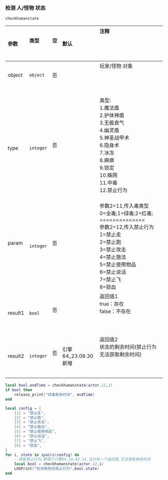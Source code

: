 ### 检测 人/怪物 状态

`checkhumanstate`

| 参数    | 类型      | 空   | 默认                | 注释                                                                                                                                                                                              |
| :------ | :-------- | :--- | :------------------ | :------------------------------------------------------------------------------------------------------------------------------------------------------------------------------------------------ |
| object  | `object`  | 否   |                     | 玩家/怪物 对象                                                                                                                                                                                    |
| type    | `integer` | 否   |                     | 类型:<br />1.魔法盾 <br />2.护体神盾 <br />3.无极真气 <br />4.幽灵盾 <br />5.神圣战甲术 <br />6.隐身术 <br />7.冰冻 <br />8.麻痹 <br />9.锁定 <br />10.蛛网 <br />11.中毒<br />12.禁止行为                                |
| param   | `integer` | 否   |                     | 参数2=11,传入毒类型<br />0=全毒;1=绿毒;2=红毒;<br />==============<br />参数2=12,传入禁止行为<br />1=禁止走<br />2=禁止跑<br />3=禁止攻击<br />4=禁止施法<br />5=禁止使用物品<br />6=禁止说话<br />7=禁止飞<br />8=锁血 |
| result1 | `bool`    | 否   |                     | 返回值1<br />true：存在<br />false：不存在                                                                                                                                                            |
| result2 | `integer` | 否   | 引擎64_23.08.30新增 | 返回值2<br />状态的剩余时间(禁止行为无法获取剩余时间)                                                                                                                                               |
```lua
local bool,endTime = checkhumanstate(actor,11,1)
if bool then
    release_print("绿毒剩余时间", endTime)
end

local config = {
    [1] = "禁止走",
    [2] = "禁止跑",
    [3] = "禁止攻击",
    [4] = "禁止施法",
    [5] = "禁止使用物品",
    [6] = "禁止说话",
    [7] = "禁止飞",
    [8] = "锁血",
}
for i, state in ipairs(config) do
    --获取禁止行为,新增于引擎64_24.03.14,且只有一个返回值,无法获取剩余时间
    local bool = checkhumanstate(actor,12,i)
    LOGPrint("检测角色的禁止行为",bool,state)
end
```

